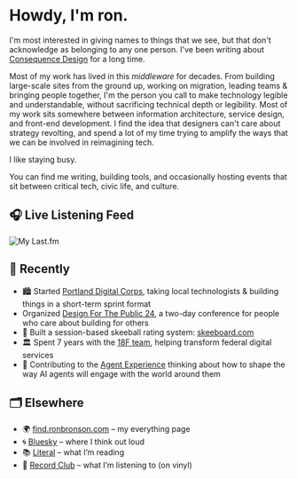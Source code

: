 # Howdy, I'm ron. 

I'm most interested in giving names to things that we see, but that don't acknowledge as belonging to any one person. I've been writing about [Consequence Design](https://consequencedesign.org/) for a long time. 

Most of my work has lived in this *middleware* for decades. From building large-scale sites from the ground up, working on migration, leading teams & bringing people together, I'm the person you call to make technology legible and understandable, without sacrificing technical depth or legibility. Most of my work sits somewhere between information architecture, service design, and front-end development. I find the idea that designers can't care about strategy revolting, and spend a lot of my time trying to amplify the ways that we can be involved in reimagining tech. 

I like staying busy. 

You can find me writing, building tools, and occasionally hosting events that sit between critical tech, civic life, and culture.

## 🎧 Live Listening Feed

![My Last.fm](https://lastfm-recently-played.vercel.app/api?user=statechampion)

## 🔧 Recently

- 🏙️ Started [Portland Digital Corps](https://github.com/Digital-Corps-PDX), taking local technologists & building things in a short-term sprint format
- Organized [Design For The Public 24](https://designforthepublic.com), a two-day conference for people who care about building for others
- 🎳 Built a session-based skeeball rating system: [skeeboard.com](https://skeeboard.com)  
- 🏛️ Spent 7 years with the [18F team](https://github.com/18F), helping transform federal digital services  
- 🧩 Contributing to the [Agent Experience](https://agentexperience.org) thinking about how to shape the way AI agents will engage with the world around them

## 🗂️ Elsewhere

- 🌍 [find.ronbronson.com](https://find.ronbronson.com) – my everything page  
- 🌀 [Bluesky](https://bsky.app/profile/ronbronson.com) – where I think out loud  
- 📚 [Literal](https://literal.club/ron) – what I’m reading  
- 💽 [Record Club](https://record.club/ron) – what I’m listening to (on vinyl)

